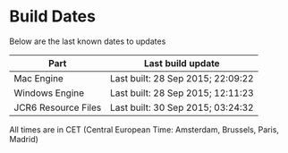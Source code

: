 # Build Dates

Below are the last known dates to updates

Part | Last build update
-----|-----
Mac Engine | Last built: 28 Sep 2015; 22:09:22
Windows Engine | Last built: 28 Sep 2015; 12:11:23
JCR6 Resource Files | Last built: 30 Sep 2015; 03:24:32
All times are in CET (Central European Time: Amsterdam, Brussels, Paris, Madrid)



